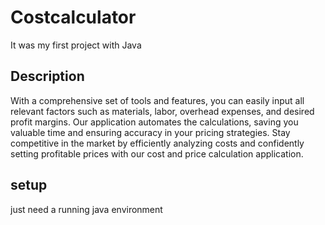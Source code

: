 # Costcalculator
It was my first project with Java

## Description
With a comprehensive set of tools and features, you can easily input all relevant factors such as materials, labor, overhead expenses, and desired profit margins. Our application automates the calculations, saving you valuable time and ensuring accuracy in your pricing strategies. Stay competitive in the market by efficiently analyzing costs and confidently setting profitable prices with our cost and price calculation application.

## setup 
just need a running java environment
